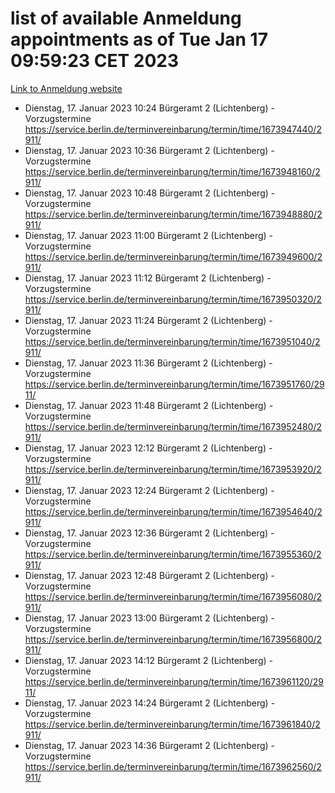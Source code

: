 # list of available Anmeldung appointments as of Tue Jan 17 09:59:23 CET 2023
[Link to Anmeldung website](https://service.berlin.de/terminvereinbarung/termin/tag.php?termin=0&anliegen[]=120686&dienstleisterlist=122210,122217,327316,122219,327312,122227,327314,122231,327346,122243,327348,122252,329742,122260,329745,122262,329748,122254,329751,122271,327278,122273,327274,122277,327276,330436,122280,327294,122282,327290,122284,327292,327539,122291,327270,122285,327266,122286,327264,122296,327268,150230,329760,122301,327282,122297,327286,122294,327284,122312,329763,122314,329775,122304,327330,122311,327334,122309,327332,122281,327352,122279,329772,122276,327324,122274,327326,122267,329766,122246,327318,122251,327320,122257,327322,122208,327298,122226,327300,121362,121364&herkunft=http%3A%2F%2Fservice.berlin.de%2Fdienstleistung%2F120686%2F)
- Dienstag, 17. Januar 2023 10:24 Bürgeramt 2 (Lichtenberg) - Vorzugstermine https://service.berlin.de/terminvereinbarung/termin/time/1673947440/2911/
- Dienstag, 17. Januar 2023 10:36 Bürgeramt 2 (Lichtenberg) - Vorzugstermine https://service.berlin.de/terminvereinbarung/termin/time/1673948160/2911/
- Dienstag, 17. Januar 2023 10:48 Bürgeramt 2 (Lichtenberg) - Vorzugstermine https://service.berlin.de/terminvereinbarung/termin/time/1673948880/2911/
- Dienstag, 17. Januar 2023 11:00 Bürgeramt 2 (Lichtenberg) - Vorzugstermine https://service.berlin.de/terminvereinbarung/termin/time/1673949600/2911/
- Dienstag, 17. Januar 2023 11:12 Bürgeramt 2 (Lichtenberg) - Vorzugstermine https://service.berlin.de/terminvereinbarung/termin/time/1673950320/2911/
- Dienstag, 17. Januar 2023 11:24 Bürgeramt 2 (Lichtenberg) - Vorzugstermine https://service.berlin.de/terminvereinbarung/termin/time/1673951040/2911/
- Dienstag, 17. Januar 2023 11:36 Bürgeramt 2 (Lichtenberg) - Vorzugstermine https://service.berlin.de/terminvereinbarung/termin/time/1673951760/2911/
- Dienstag, 17. Januar 2023 11:48 Bürgeramt 2 (Lichtenberg) - Vorzugstermine https://service.berlin.de/terminvereinbarung/termin/time/1673952480/2911/
- Dienstag, 17. Januar 2023 12:12 Bürgeramt 2 (Lichtenberg) - Vorzugstermine https://service.berlin.de/terminvereinbarung/termin/time/1673953920/2911/
- Dienstag, 17. Januar 2023 12:24 Bürgeramt 2 (Lichtenberg) - Vorzugstermine https://service.berlin.de/terminvereinbarung/termin/time/1673954640/2911/
- Dienstag, 17. Januar 2023 12:36 Bürgeramt 2 (Lichtenberg) - Vorzugstermine https://service.berlin.de/terminvereinbarung/termin/time/1673955360/2911/
- Dienstag, 17. Januar 2023 12:48 Bürgeramt 2 (Lichtenberg) - Vorzugstermine https://service.berlin.de/terminvereinbarung/termin/time/1673956080/2911/
- Dienstag, 17. Januar 2023 13:00 Bürgeramt 2 (Lichtenberg) - Vorzugstermine https://service.berlin.de/terminvereinbarung/termin/time/1673956800/2911/
- Dienstag, 17. Januar 2023 14:12 Bürgeramt 2 (Lichtenberg) - Vorzugstermine https://service.berlin.de/terminvereinbarung/termin/time/1673961120/2911/
- Dienstag, 17. Januar 2023 14:24 Bürgeramt 2 (Lichtenberg) - Vorzugstermine https://service.berlin.de/terminvereinbarung/termin/time/1673961840/2911/
- Dienstag, 17. Januar 2023 14:36 Bürgeramt 2 (Lichtenberg) - Vorzugstermine https://service.berlin.de/terminvereinbarung/termin/time/1673962560/2911/
